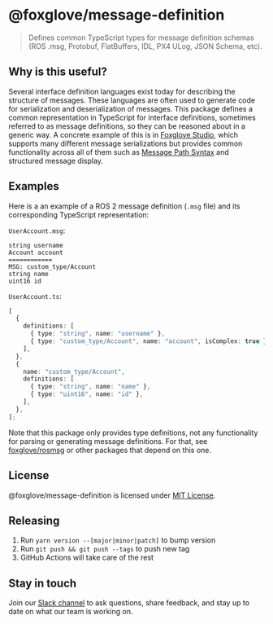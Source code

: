 # @foxglove/message-definition

> Defines common TypeScript types for message definition schemas (ROS .msg, Protobuf, FlatBuffers, IDL, PX4 ULog, JSON Schema, etc).

## Why is this useful?

Several interface definition languages exist today for describing the structure of messages. These languages are often used to generate code for serialization and deserialization of messages. This package defines a common representation in TypeScript for interface definitions, sometimes referred to as message definitions, so they can be reasoned about in a generic way. A concrete example of this is in [Foxglove Studio](https://github.com/foxglove/studio), which supports many different message serializations but provides common functionality across all of them such as [Message Path Syntax](https://foxglove.dev/docs/studio/app-concepts/message-path-syntax) and structured message display.

## Examples

Here is a an example of a ROS 2 message definition (`.msg` file) and its corresponding TypeScript representation:

`UserAccount.msg`:

```
string username
Account account
============
MSG: custom_type/Account
string name
uint16 id
```

`UserAccount.ts`:

```typescript
[
  {
    definitions: [
      { type: "string", name: "username" },
      { type: "custom_type/Account", name: "account", isComplex: true },
    ],
  },
  {
    name: "custom_type/Account",
    definitions: [
      { type: "string", name: "name" },
      { type: "uint16", name: "id" },
    ],
  },
];
```

Note that this package only provides type definitions, not any functionality for parsing or generating message definitions. For that, see [foxglove/rosmsg](https://github.com/foxglove/rosmsg) or other packages that depend on this one.

## License

@foxglove/message-definition is licensed under [MIT License](https://opensource.org/licenses/MIT).

## Releasing

1. Run `yarn version --[major|minor|patch]` to bump version
2. Run `git push && git push --tags` to push new tag
3. GitHub Actions will take care of the rest

## Stay in touch

Join our [Slack channel](https://foxglove.dev/slack) to ask questions, share feedback, and stay up to date on what our team is working on.
